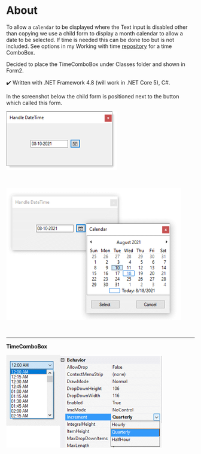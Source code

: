 ﻿# About

To allow a `calendar` to be displayed where the Text input is disabled other than copying we use a child form to display a month calendar to allow a date to be selected. If time is needed this can be done too but is not included. See options in my Working with time [repository](https://github.com/karenpayneoregon/WorkingWithTimeInVisualStudio/tree/master/TimeLibrary) for a time ComboBox.

Decided to place the TimeComboBox under Classes folder and shown in Form2.

:heavy_check_mark: Written with .NET Framework 4.8 (will work in .NET Core 5), C#.

In the screenshot below the child form is positioned next to the button which called this form.

![img](assets/calendar1.png)

</br>

![img](assets/calendar2.png)

</br>

---

**TimeComboBox**

![img](assets/time1.png)